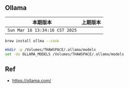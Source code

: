 ## Ollama

|本期版本|上期版本
|:---:|:---:
`Sun Mar 16 13:34:16 CST 2025` |

```bash
brew install ollma --cask

mkdir -p /Volumes/THAWSPACE/.ollama/models
set -Ux OLLAMA_MODELS /Volumes/THAWSPACE/.ollama/models
```





## Ref



* <https://ollama.com/>